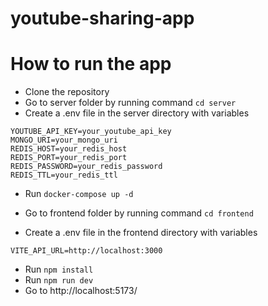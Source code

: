 # youtube-sharing-app

# How to run the app

- Clone the repository
- Go to server folder by running command `cd server`
- Create a .env file in the server directory with variables

```~~
YOUTUBE_API_KEY=your_youtube_api_key
MONGO_URI=your_mongo_uri
REDIS_HOST=your_redis_host
REDIS_PORT=your_redis_port
REDIS_PASSWORD=your_redis_password
REDIS_TTL=your_redis_ttl
```

- Run `docker-compose up -d`

- Go to frontend folder by running command `cd frontend`
- Create a .env file in the frontend directory with variables

```
VITE_API_URL=http://localhost:3000
```

- Run `npm install`
- Run `npm run dev`
- Go to http://localhost:5173/
